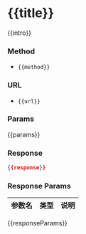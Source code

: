 # {{title}}
{{intro}}
### Method
- ```{{method}}```
### URL
- ```{{url}}```
### Params
{{params}}

### Response
```json
{{response}}
```
### Response Params
|参数名|类型|说明|
|----|----|----|
{{responseParams}}